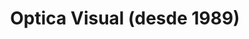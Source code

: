 ---
title: "Optica Visual (desde 1989)"
url: /asuncion-paraguay/optica-visual-desde-1989-estados-unidos-36/
shop: óptico
---